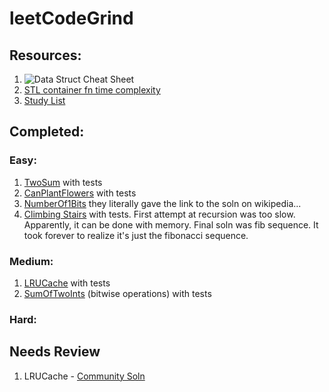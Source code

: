 # leetCodeGrind

## Resources:
1. <img src="https://i.stack.imgur.com/k0Iuh.png" alt="Data Struct Cheat Sheet">
2. <a href="https://users.cs.northwestern.edu/~riesbeck/programming/c++/stl-summary.html#set">STL container fn time complexity</a>
3. <a href="https://www.teamblind.com/post/New-Year-Gift---Curated-List-of-Top-100-LeetCode-Questions-to-Save-Your-Time-OaM1orEU">Study List</a>

## Completed:
### Easy:
1. <a href="https://leetcode.com/problems/two-sum/">TwoSum</a> with tests
2. <a href="https://leetcode.com/problems/can-place-flowers/">CanPlantFlowers</a> with tests
3. <a href="https://leetcode.com/problems/number-of-1-bits/">NumberOf1Bits</a> they literally gave the link to the soln on wikipedia...
4. <a href="https://leetcode.com/problems/climbing-stairs"> Climbing Stairs</a> with tests. First attempt at recursion was too slow. Apparently, it can be done with memory. Final soln was fib sequence. It took forever to realize it's just the fibonacci sequence. 

### Medium:
1. <a href="https://leetcode.com/problems/lru-cache/">LRUCache</a> with tests
2. <a href="https://leetcode.com/problems/sum-of-two-integers/">SumOfTwoInts<a/> (bitwise operations) with tests

### Hard:

## Needs Review 
1. LRUCache - <a href="https://leetcode.com/problems/lru-cache/discuss/45912/Clean-Short-Standard-C%2B%2B-solution-NOT-writing-C-in-C%2B%2B-like-all-other-lengthy-ones">Community Soln</a>

